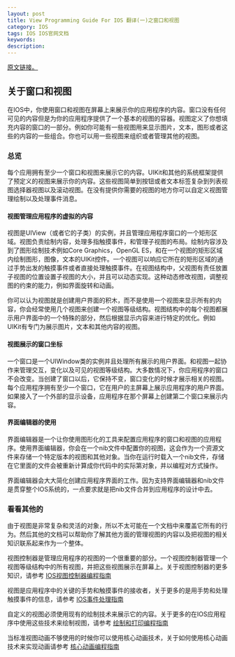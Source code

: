 ```yaml
---
layout: post
title: View Programming Guide For IOS 翻译(一)之窗口和视图
category: IOS
tags: IOS IOS官网文档
keywords: 
description:
---
```


[原文链接。](https://developer.apple.com/library/ios/documentation/WindowsViews/Conceptual/ViewPG_iPhoneOS/Introduction/Introduction.html)  

## 关于窗口和视图 ##

在IOS中，你使用窗口和视图在屏幕上来展示你的应用程序的内容。窗口没有任何可见的内容但是为你的应用程序提供了一个基本的视图的容器。视图定义了你想填充内容的窗口的一部分。例如你可能有一些视图用来显示图片，文本，图形或者这些的内容的一些组合。你也可以用一些视图来组织或者管理其他的视图。  

### 总览 ###

每个应用拥有至少一个窗口和视图来展示它的内容。UIKit和其他的系统框架提供了预定义的视图来展示你的内容。这些视图简单到按钮或者文本标签复杂到列表视图选择器视图以及滚动视图。在没有提供你需要的视图的地方你可以自定义视图管理绘制以及处理事件消息。

#### 视图管理应用程序的虚拟的内容 ####

视图是UIView（或者它的子类）的实例，并且管理应用程序窗口的一个矩形区域。视图负责绘制内容，处理多指触摸事件，和管理子视图的布局。绘制内容涉及到了图形绘制技术例如Core Graphics，OpenGL ES，和在一个视图的矩形区域内绘制图形，图像，文本的UIKit控件。一个视图可以响应它所在的矩形区域的通过手势出发的触摸事件或者直接处理触摸事件。在视图结构中，父视图有责任放置子视图的位置设置子视图的大小，并且可以动态实现。这种动态修改视图，调整视图的约束的能力，例如界面旋转和动画。  

你可以认为视图就是创建用户界面的积木，而不是使用一个视图来显示所有的内容，你会经常使用几个视图来创建一个视图等级结构。视图结构中的每个视图都展示用户界面中的一个特殊的部分，然后根据显示内容来进行特定的优化。例如UIKit有专门为展示图片，文本和其他内容的视图。   

#### 视图展示的窗口坐标 ####

一个窗口是一个UIWindow类的实例并且处理所有展示的用户界面。和视图一起协作来管理交互，变化以及可见的视图等级结构。大多数情况下，你应用程序的窗口不会改变。当创建了窗口以后，它保持不变，窗口变化的时候才展示相关的视图。每个应用程序拥有至少一个窗口，它在用户的主屏幕上展示应用程序的用户界面。如果接入了一个外部的显示设备，应用程序在那个屏幕上创建第二个窗口来展示内容。   

#### 界面编辑器的使用 ####

界面编辑器是一个让你使用图形化的工具来配置应用程序的窗口和视图的应用程序。使用界面编辑器，你会在一个nib文件中配置你的视图，这会作为一个资源文件来存储一个特定版本的视图和其他对象。当你在运行时载入一个nib文件，存储在它里面的文件会被重新计算成你代码中的实际第对象，并以编程对方式操作。  

界面编辑器会大大简化创建应用程序界面的工作。因为支持界面编辑器和nib文件是贯穿整个IOS系统的，一点要求就是把nib文件合并到应用程序的设计中去。

### 看看其他的 ####

由于视图是非常复杂和灵活的对象，所以不太可能在一个文档中来覆盖它所有的行为。然后其他的文档可以帮助你了解其他方面的管理视图的内容以及把视图的相关知识联系起来作为一个整体。   

视图控制器是管理应用程序的视图的一个很重要的部分。一个视图控制器管理一个视图等级结构中的所有视图，并把这些视图展示在屏幕上。关于视图控制器的更多知识，请参考 [IOS视图控制器编程指南](https://developer.apple.com/library/ios/featuredarticles/ViewControllerPGforiPhoneOS/Introduction/Introduction.html#//apple_ref/doc/uid/TP40007457)  

视图是应用程序中的关键的手势和触摸事件的接收者，关于更多的是用手势和处理触摸事件的信息，请参考 [IOS事件处理指南](https://developer.apple.com/library/ios/documentation/EventHandling/Conceptual/EventHandlingiPhoneOS/Introduction/Introduction.html#//apple_ref/doc/uid/TP40009541)   

自定义的视图必须使用现有的绘制技术来展示它的内容。关于更多的在IOS应用程序中使用这些技术来绘制视图，请参考 [绘制和打印编程指南](https://developer.apple.com/library/ios/documentation/2DDrawing/Conceptual/DrawingPrintingiOS/Introduction/Introduction.html#//apple_ref/doc/uid/TP40010156)   

当标准视图动画不够使用的时候你可以使用核心动画技术，关于如何使用核心动画技术来实现动画请参考 [核心动画编程指南](https://developer.apple.com/library/ios/documentation/Cocoa/Conceptual/CoreAnimation_guide/Introduction/Introduction.html#//apple_ref/doc/uid/TP40004514)   
